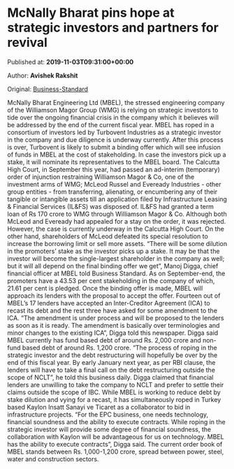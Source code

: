 
# McNally Bharat pins hope at strategic investors and partners for revival

Published at: **2019-11-03T09:31:00+00:00**

Author: **Avishek Rakshit**

Original: [Business-Standard](https://www.business-standard.com/article/companies/mcnally-bharat-pins-hope-at-strategic-investors-and-partners-for-revival-119110300342_1.html)

McNally Bharat Engineering Ltd (MBEL), the stressed engineering company of the Williamson Magor Group (WMG) is relying on strategic investors to tide over the ongoing financial crisis in the company which it believes will be addressed by the end of the current fiscal year.
MBEL has roped in a consortium of investors led by Turbovent Industries as a strategic investor in the company and due diligence is underway currently.
After this process is over, Turbovent is likely to submit a binding offer which will see infusion of funds in MBEL at the cost of stakeholding.
In case the investors pick up a stake, it will nominate its representatives to the MBEL board.
The Calcutta High Court, in September this year, had passed an ad-interim (temporary) order of injunction restraining Williamson Magor & Co, one of the investment arms of WMG; McLeod Russel and Eveready Industries - other group entities - from transferring, alienating, or encumbering any of their tangible or intangible assets till an application filed by Infrastructure Leasing & Financial Services (IL&FS) was disposed of.
IL&FS had granted a term loan of Rs 170 crore to WMG through Williamson Magor & Co. Although both McLeod and Eveready had appealed for a stay on the order, it was rejected. However, the case is currently underway in the Calcutta High Court.
On the other hand, shareholders of McLeod defeated its special resolution to increase the borrowing limit or sell more assets.
“There will be some dilution in the promoters’ stake as the investor picks up a stake. It may be that the investor will become the single-largest shareholder in the company as well; but it will all depend on the final binding offer we get”, Manoj Digga, chief financial officer at MBEL told Business Standard.
As on September-end, the promoters have a 43.53 per cent stakeholding in the company of which, 21.61 per cent is pledged.
Once the binding offer is made, MBEL will approach its lenders with the proposal to accept the offer. Fourteen out of MBEL’s 17 lenders have accepted an Inter-Creditor Agreement (ICA) to recast its debt and the rest three have asked for some amendment to the ICA.
“The amendment is under process and will be proposed to the lenders as soon as it is ready. The amendment is basically over terminologies and minor changes to the existing ICA”, Digga told this newspaper.
Digga said MBEL currently has fund based debt of around Rs. 2,000 crore and non-fund based debt of around Rs. 1,200 crore.
“The process of roping in the strategic investor and the debt restructuring will hopefully be over by the end of this fiscal year. By early January next year, as per RBI clause, the lenders will have to take a final call on the debt restructuring outside the scope of NCLT”, he told this business daily.
Digga claimed that financial lenders are unwilling to take the company to NCLT and prefer to settle their claims outside the scope of IBC.
While MBEL is working to reduce debt by stake dilution and vying for a recast, it has simultaneously roped in Turkey based Kaylon Insatt Sanayi ve Ticaret as a collaborator to bid in infrastructure projects.
“For the EPC business, one needs technology, financial soundness and the ability to execute contracts. While roping in the strategic investor will provide some degree of financial soundness, the collaboration with Kaylon will be advantageous for us on technology. MBEL has the ability to execute contracts”, Digga said.
The current order book of MBEL stands between Rs. 1,000-1,200 crore, spread between power, steel, water and construction sectors.
